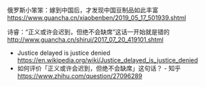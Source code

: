 
俄罗斯小笨笨：嫁到中国后，才发现中国豆制品如此丰富 https://www.guancha.cn/xiaobenben/2019_05_17_501939.shtml

诗睿：“正义或许会迟到，但绝不会缺席”这话一开始就是错的 http://www.guancha.cn/shirui/2017_07_20_419101.shtml
- Justice delayed is justice denied https://en.wikipedia.org/wiki/Justice_delayed_is_justice_denied
- 如何评价「正义或许会迟到，但绝不会缺席」这句话？ - 知乎 https://www.zhihu.com/question/27096289
